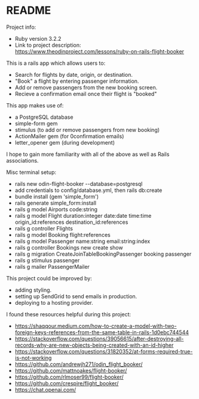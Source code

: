 # README

Project info:
* Ruby version 3.2.2
* Link to project description: https://www.theodinproject.com/lessons/ruby-on-rails-flight-booker

This is a rails app which allows users to:
* Search for flights by date, origin, or destination.
* "Book" a flight by entering passenger information.
* Add or remove passengers from the new booking screen. 
* Recieve a confirmation email once their flight is "booked"

This app makes use of:
* a PostgreSQL database
* simple-form gem
* stimulus (to add or remove passengers from new booking)
* ActionMailer gem (for 0confirmation emails)
* letter_opener gem (during development)

I hope to gain more familiarity with all of the above as well as Rails associations.

Misc terminal setup:
* rails new odin-flight-booker --database=postgresql
* add credentials to config/database.yml, then rails db:create
* bundle install (gem 'simple_form')
* rails generate simple_form:install 
* rails g model Airports code:string
* rails g model Flight duration:integer date:date time:time origin_id:references destination_id:references
* rails g controller Flights
* rails g model Booking flight:references
* rails g model Passenger name:string email:string:index
* rails g controller Bookings new create show
* rails g migration CreateJoinTableBookingPassenger booking passenger
* rails g stimulus passenger
* rails g mailer PassengerMailer

This project could be improved by:
* adding styling.
* setting up SendGrid to send emails in production.
* deploying to a hosting provider.

I found these resources helpful during this project:
* https://shaqqour.medium.com/how-to-create-a-model-with-two-foreign-keys-references-from-the-same-table-in-rails-1d0ebc744544
* https://stackoverflow.com/questions/39056615/after-destroying-all-records-why-are-new-objects-being-created-with-an-id-higher
* https://stackoverflow.com/questions/31820352/at-forms-required-true-is-not-working
* https://github.com/andrewjh271/odin_flight_booker/
* https://github.com/mattnoakes/flight-booker/
* https://github.com/rlmoser99/flight-booker/
* https://github.com/crespire/flight_booker/
* https://chat.openai.com/
